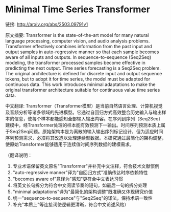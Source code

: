 # Minimal Time Series Transformer

链接: http://arxiv.org/abs/2503.09791v1

原文摘要:
Transformer is the state-of-the-art model for many natural language
processing, computer vision, and audio analysis problems. Transformer
effectively combines information from the past input and output samples in
auto-regressive manner so that each sample becomes aware of all inputs and
outputs. In sequence-to-sequence (Seq2Seq) modeling, the transformer processed
samples become effective in predicting the next output. Time series forecasting
is a Seq2Seq problem. The original architecture is defined for discrete input
and output sequence tokens, but to adopt it for time series, the model must be
adapted for continuous data. This work introduces minimal adaptations to make
the original transformer architecture suitable for continuous value time series
data.

中文翻译:
Transformer（Transformer模型）是当前自然语言处理、计算机视觉及音频分析等诸多领域的先进模型。它通过自回归方式高效整合历史输入与输出样本的信息，使每个样本都能感知全部输入输出内容。在序列到序列（Seq2Seq）建模中，经Transformer处理的样本能有效预测下一输出。时间序列预测本质上属于Seq2Seq问题。原始架构本是为离散的输入输出序列标记设计，但为适应时间序列预测需求，必须将其改造以处理连续型数据。本研究通过最简化的架构调整，使原始Transformer能够适用于连续值时间序列数据的建模需求。

（翻译说明：
1. 专业术语保留英文原名"Transformer"并补充中文注释，符合技术文献惯例
2. "auto-regressive manner"译为"自回归方式"准确传达时序依赖特性
3. "becomes aware of"意译为"感知"更符合中文表达习惯
4. 将英文长句拆分为符合中文阅读节奏的短句，如最后一句的拆分处理
5. "minimal adaptations"译为"最简化的架构调整"既准确又体现研究价值
6. 统一"sequence-to-sequence"与"Seq2Seq"的译法，保持术语一致性
7. 补充"本质上"等连接词使逻辑更清晰，符合中文论述风格）
